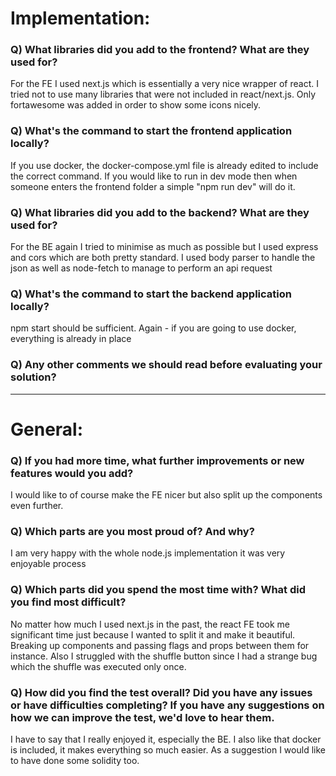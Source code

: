 # Implementation:

### Q) What libraries did you add to the frontend? What are they used for?
For the FE I used next.js which is essentially a very nice wrapper of react. I tried not to use 
many libraries that were not included in react/next.js. Only fortawesome was
added in order to show some icons nicely.

### Q) What's the command to start the frontend application locally?
If you use docker, the docker-compose.yml file is already edited to include the correct command.
If you would like to run in dev mode then when someone enters the frontend folder
a simple "npm run dev" will do it.

### Q) What libraries did you add to the backend? What are they used for?
For the BE again I tried to minimise as much as possible but I used express and cors
which are both pretty standard. I used body parser to handle the json as well as
node-fetch to manage to perform an api request

### Q) What's the command to start the backend application locally?
npm start should be sufficient. Again - if you are going to use docker, everything
is already in place

### Q) Any other comments we should read before evaluating your solution?

---

# General:

### Q) If you had more time, what further improvements or new features would you add?
I would like to of course make the FE nicer but also split up the components even further.

### Q) Which parts are you most proud of? And why?
I am very happy with the whole node.js implementation it was very enjoyable process

### Q) Which parts did you spend the most time with? What did you find most difficult?
No matter how much I used next.js in the past, the react FE took me significant time 
just because I wanted to split it and make it beautiful. Breaking up components and passing
flags and props between them for instance. Also I struggled with the shuffle button
since I had a strange bug which the shuffle was executed only once.

### Q) How did you find the test overall? Did you have any issues or have difficulties completing? If you have any suggestions on how we can improve the test, we'd love to hear them.
I have to say that I really enjoyed it, especially the BE. I also like that docker is included, it makes 
everything so much easier. As a suggestion I would like to have done some solidity too.